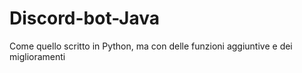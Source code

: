 # Discord-bot-Java
 Come quello scritto in Python, ma con delle funzioni aggiuntive e dei miglioramenti 
